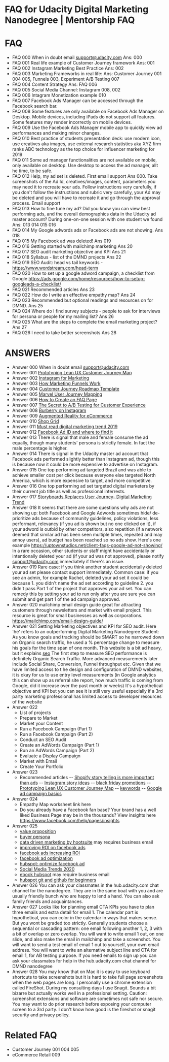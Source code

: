# FAQ for Udacity Digital Marketing Nanodegree | Mentorship FAQ

# FAQ
- FAQ 000	When in doubt email support@udacity.com Ans: 000
- FAQ 001	Real life example of Customer Journey framework Ans: 001
- FAQ 002	Instagram Marketing Best Practice Ans: 002
- FAQ 003	Marketing Frameworks in real life: Ans: Customer Journey 001 004 005, Funnels 003, Experiment A/B Testing 007
- FAQ 004	Content Strategy Ans: FAQ 006
- FAQ 005	Social Media Channel: Instagram 008, 002
- FAQ 006	Intagram Monetization example 010
- FAQ 007	Facebook Ads Manager can be accessed through the Facebook search bar.
- FAQ 008	Some features are only available on Facebook Ads Manager on Desktop. Mobile devices, including iPads do not support all features. Some features may render incorrectly on mobile devices.
- FAQ 009	Use the Facebook Ads Manager mobile app to quickly view ad performances and making minor changes.
- FAQ 010	Best practice of students presentation deck: use modern icon, use creatives aka images, use external research statistics aka XYZ firm ranks ABC technology as the top choice for influencer marketing for 2019
- FAQ 011	Some ad manager functionalities are not available on mobile, only available on desktop. Use desktop to access the ad manager, allt he time, to be safe.
- FAQ 012	Help, my ad set is deleted. First email support Ans 000. Take screenshots of the Ad Id, creatives/images, content, parameters you may need it to recreate your ads. Follow instructions very carefully, if you don't follow the instructions and rubric very carefully, your Ad may be deleted and you will have to recreate it and go through the approval process. Email support
- FAQ 013	How to fine tune my ad? Did you know you can view best performing ads, and the overall demographics data in the Udacity ad master account? During one-on-one session with one student we found Ans: 013 014 015 016
- FAQ 014	My Google adwords ads or Facebook ads are not showing. Ans 018
- FAQ 015	My Facebook ad was deleted! Ans 019
- FAQ 016	Getting started with mailchimp marketing Ans 20
- FAQ 017	SEO audit marketing objective and KPI Ans 21
- FAQ 018	Syllabus - list of the DMND projects Ans 22
- FAQ 019	SEO Audit: head vs tail keywords - https://www.wordstream.com/head-term
- FAQ 020	How to set up a google adword campaign, a checklist from Google https://ads.google.com/home/resources/how-to-setup-googleads-a-checklist/
- FAQ 021	Recommended articles Ans 23
- FAQ 022	How do I write an effective empathy map? Ans 24
- FAQ 023	Recommended but optional readings and resources on for DMND.  Ans 25
- FAQ 024	Where do I find survey subjects - people to ask for interviews for persona or people for my mailing list? Ans 26
- FAQ 025	What are the steps to complete the email marketing project? Ans 27
- FAQ 026	I need to take better screenshots Ans 28

# ANSWERS
- Answer 000 When in doubt email support@udacity.com
- Answer 001 [Prototyping Lean UX Customer Journey Map](https://blog.marvelapp.com/proto-journey-lean-ux-customer-journey-map/)
- Answer 002 [Instagram for Marketing](https://www.shopify.com/blog/instagram-marketing)
- Answer 003 [How Marketing Funnels Work](https://www.canva.com/learn/how-marketing-funnels-work/)
- Answer 004 [Customer Journey Roadmap Template](https://www.sketchappsources.com/free-source/2688-customer-journey-roadmap-template-sketch-freebie-resource.html)
- Answer 005 [Marvel User Journey Mapping](https://blog.marvelapp.com/beginners-guide-user-journey-mapping/)
- Answer 006 [How to Create an FAQ Page](https://www.shopify.com/blog/120928069-how-to-create-faq-page)
- Answer 007 [The Secret to A/B Testing for Customer Experience](https://www.gartner.com/smarterwithgartner/the-secret-to-ab-testing-for-customer-experience/)
- Answer 008 [Burberry on Instagram](https://www.webbyawards.com/news/webby-instagram-all-stars-bseries)
- Answer 009 [Augmented Reality for eCommerce](https://www.shopify.com/blog/augmented-reality-commerce)
- Answer 010 [Shop Grid](https://buffer.com/shop-grid)
- Answer 011 [Must read digital marketing trend 2019](https://medium.com/growth-hackers-guide/must-read-articles-in-2019-for-growth-hackers-and-digital-marketers-65b81897e25a)
- Answer 012 [Facebook Ad ID and where to find it](https://www.facebook.com/business/help/1492627900875762)
- Answer 013 There is signal that male and female consume the ad equally, though many students' persona is strictly female. In fact the male percentage is higher. 
- Answer 014 There is signal in the Udacity master ad account that Facebook ads performed slightly better than Instagram ad, though this is because now it could be more expensive to advertise on Instagram. 
- Answer 015 One top performing ad targeted Brazil and was able to achieve smaller cost per click because everyone else targeted North America, which is more expensive to target, and more competitive.
- Answer 016 One top performing ad set targeted digital marketers by their current job title as well as professional interrests.
- Answer 017 [Storyboards Replaces User Journey- Digital Marketing Trend](https://www.invisionapp.com/inside-design/user-journey-storyboards)
- Answer 018 It seems that there are some questions why ads are not showing up: both Facebook and Google Adwords sometimes hide/ de-prioritize ads because of community guidelines, policy violations, less performant, relevancy (if you ad is shown but no one clicked on it), if your adword is outbid by other competitors, also repetition (if a network deemed that similar ad has been seen multiple times, repeated and may annoy users), ad budget has been reached so no ads show. Here's one example https://uptownstudios.net/client-faqs-google-ad-not-showing/ In a rare occasion, other students or staff might have accidentally or intentionally deleted your ad (if your ad was not approved), please notify support@udacity.com immediately if there's an issue.
- Answer 019 Rare case: if you think another student accidentally deleted your ad set please contact support immediately. Common case: if you see an admin, for example Rachel, deleted your ad set it could be because 1. you didn't name the ad set according to guideline 2. you didn't pass Part 1 of the project that approves your ad set. You can remedy this by setting your ad to run only after you are sure you can submit and get part 1 of the ad campaign approved. 
- Answer 020 mailchimp email design guide great for attracting customers through newsletters and market with email project. This resource is great for small businesses as well as corporations. https://mailchimp.com/email-design-guide/
- Answer 021 
Setting Marketing objectives and KPI for SEO audit. Here 'he' refers to an outperforming Digital Marketing Nanodegree Student:  As you know goals and tracking should be SMART so he narrowed down on Organic search traffic, he used a % percentage change to measure his goals for the time span of one month. This website is a bit ad heavy, but it explains [seo](https://cognitiveseo.com/blog/15516/measure-seo-efforts/) The first step to measure SEO performance is definitely Organic Search Traffic. More advanced measurements later include Social Share, Conversion, Funnel throughput etc. Given that we have limited access to t he design and configuration of DMND websites, it is okay for us to use entry level measurements (in Google analytics this can show up as referral site report, how much traffic is coming from Google, did it increase over the past month or weeks) It's a hypothetical objective and KPI but you can see it is still very useful especially if a 3rd party marketing professional has limited access to developer resources of the website
- Answer 022
	- List of projects
	- Prepare to Market
	- Market your Content
	- Run a Facebook Campaign (Part 1)
	- Run a Facebook Campaign (Part 2)
	- Conduct an SEO Audit
	- Create an AdWords Campaign (Part 1)
	- Run an AdWords Campaign (Part 2)
	- Evaluate a Display Campaign
	- Market with Email
	- Create Your Portfolio
- Answer 023
	- Recommended articles
	-- [Shopify story telling is more important than ads](https://www.shopify.com/blog/superfithero-storytelling)
	-- [Instagram story ideas](https://www.shopify.com/blog/instagram-stories-ideas)
	-- [black friday promotions](https://www.shopify.com/blog/black-friday-cyber-monday-shopify-apps?)
	-- [Prototyping Lean UX Customer Journey Map](https://blog.marvelapp.com/proto-journey-lean-ux-customer-journey-map/)
	-- [keywords](https://www.wordstream.com/head-term)
	-- [Google ad campaign basics](https://ads.google.com/home/resources/how-to-setup-googleads-a-checklist/)
- Answer 024
	- Empathy Map worksheet link here
	- Do you already have a Facebook fan base? Your brand has a well liked Business Page may be in the thousands? View insights here https://www.facebook.com/help/pages/insights
- Answer 025
	- [value proposition](https://blog.hubspot.com/marketing/write-value-proposition)
	- [buyer persona](https://blog.hubspot.com/marketing/buyer-persona-examples)
	- [data driven marketing by hootsuite]( https://offers.hubspot.com/data-driven-marketers-guide-templates-analytics-reporting-automation) may requires business email
	- [improving ROI on facebook ads](https://www.searchenginepeople.com/blog/improve-marketing-roi-facebook-ads.html)
	- [facebook ads increasing ROI](https://taktical.co/6-awesome-facebook-advertising-hacks-to-increase-roi/)
	- [facebook ad optimization](https://adespresso.com/guides/facebook-ads-optimization/)
	- [hubspot: optimize facebook ad](https://offers.hubspot.com/how-to-optimize-your-facebook-ads)
	- [Social Media Trends 2020](https://offers.hubspot.com/social-media-trends-2020)
	- [ebook hubspot](https://offers.hubspot.com/ebook-templates) may require business email
	- [hubspot git and github for beginners](https://product.hubspot.com/blog/git-and-github-tutorial-for-beginners)
- Answer 026 You can ask your classmates in the hub.udacity.com chat channel for the nanodegree. They are in the same boat with you and are usually friendly bunch who are happy to lend a hand. You can also ask family friends and acquaintances. 
- Answer 027 Looks like for planning email CTA KPIs you have to plan three emails and extra detail for email 1. The calendar part is hypothetical, you can color in the calendar in ways that makes sense. But you wont be graded too strictly. Generally students choose a sequential or cascading pattern: one email following another 1, 2, 3 with a bit of overlap or zero overlap. You will want to write email 1 out, on one slide, and also make the email in mailchimp and take a screenshot. You will want to send a test email of email 1 out to yourself, your own email address. You will want to write an alternative subject line and CTA for email 1, for AB testing purpose. If you need emails to sign up you can ask your classmates for help in the hub.udacity.com chat channel for DMND nanodegree
- Answer 028 You may know that on Mac it is easy to use keyboard shortcuts to take screenshots but it is hard to take full page screenshots when the web pages are long. I personally use a chrome extension called FireShot. During my consulting days I use Snagit. Sounds a bit bizarre but actually works well in a professional setting. Caution: screenshot extensions and software are sometimes not safe nor secure. You may want to do prior research before exposing your computer screen to a 3rd party. I don't know how good is the fireshot or snagit security and privacy policy.

# Related FAQ 
- Customer Journey 001 004 005
- eCommerce Retail 009





